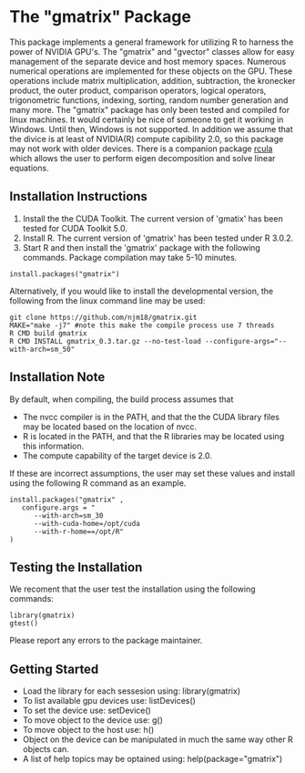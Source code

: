 The "gmatrix" Package
=================================================

This package implements a general framework for utilizing R to harness the power of NVIDIA GPU's. The "gmatrix" and "gvector" classes allow for easy management of the separate device and host memory spaces. Numerous numerical operations are implemented for these objects on the GPU. These operations include matrix multiplication, addition, subtraction, the kronecker product, the outer product, comparison operators, logical operators, trigonometric functions, indexing, sorting, random number generation and many more.
The "gmatrix" package has only been tested and compiled for linux machines. It would certainly be nice of someone to get it working in Windows. Until then, Windows is not supported. 
In addition we assume that the divice is at least of NVIDIA(R) compute capibility 2.0, so this package may not work with older devices. There is a companion package [rcula](https://github.com/njm18/rcula/tree/master/rcula) which allows the user to perform eigen decomposition and solve linear equations.

Installation Instructions
-------------------------
1. Install the the CUDA Toolkit. The current version of 'gmatix' has been tested for CUDA Toolkit 5.0. 
2. Install R. The current version of 'gmatrix' has been tested under R 3.0.2.
3. Start R and then install the 'gmatrix' package with the following commands. Package compilation may take 5-10 minutes.

```
install.packages("gmatrix")
```

Alternatively, if you would like to install the developmental version, the following from the linux command line may be used:

	git clone https://github.com/njm18/gmatrix.git
	MAKE="make -j7" #note this make the compile process use 7 threads 
	R CMD build gmatrix
	R CMD INSTALL gmatrix_0.3.tar.gz --no-test-load --configure-args="--with-arch=sm_50"

	 
Installation Note
-----------------
By default, when compiling, the build process assumes that
+ The nvcc compiler is in the PATH, and that the the CUDA library files may be located based on the location of nvcc.
+ R is located in the PATH, and that the R libraries may be located using this information.
+ The compute capability of the target device is 2.0.

If these are incorrect assumptions, the user may set these values and install using the following R command as an example.

```
install.packages("gmatrix" ,  
   configure.args = "
      --with-arch=sm_30
      --with-cuda-home=/opt/cuda
      --with-r-home==/opt/R"
)
```

	    
Testing the Installation
-------------------------
We recoment that the user test the installation using the following commands:

    library(gmatrix)
    gtest()
    
Please report any errors to the package maintainer.

Getting Started
---------------
+ Load the library for each sessesion using: library(gmatrix)
+ To list available gpu devices use: listDevices()
+ To set the device use: setDevice()
+ To move object to the device use: g()
+ To move object to the host use: h()
+ Object on the device can be manipulated in much the same way other R objects can.
+ A list of help topics may be optained using: help(package="gmatrix")